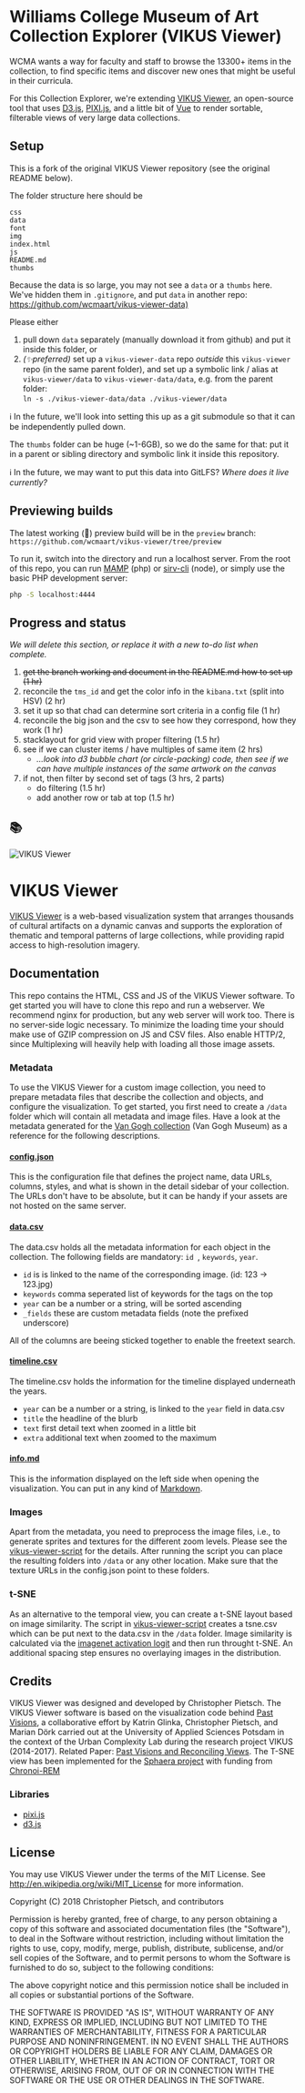 # Williams College Museum of Art Collection Explorer (VIKUS Viewer)

WCMA wants a way for faculty and staff to browse the 13300+ items in the collection, to find specific items and discover new ones that might be useful in their curricula. 

For this Collection Explorer, we're extending [VIKUS Viewer](https://github.com/cpietsch/vikus-viewer), an open-source tool that uses [D3.js](https://d3js.org/), [PIXI.js](https://pixijs.com/), and a little bit of [Vue](https://vuejs.org/) to render sortable, filterable views of very large data collections.

## Setup

This is a fork of the original VIKUS Viewer repository (see the original README below). 

The folder structure here should be
```
css
data
font
img
index.html
js
README.md
thumbs
```

Because the data is so large, you may not see a `data` or a `thumbs` here. We've hidden them in `.gitignore`, and put `data` in another repo:  
<https://github.com/wcmaart/vikus-viewer-data)>

Please either
1. pull down `data` separately (manually download it from github) and put it inside this folder, or
2. _(✨preferred)_ set up a `vikus-viewer-data` repo _outside_ this `vikus-viewer` repo (in the same parent folder), and set up a symbolic link / alias at `vikus-viewer/data` to `vikus-viewer-data/data`, e.g. from the parent folder:  
`ln -s ./vikus-viewer-data/data ./vikus-viewer/data`

ℹ️ In the future, we'll look into setting this up as a git submodule so that it can be independently pulled down.

The `thumbs` folder can be huge (~1-6GB), so we do the same for that: put it in a parent or sibling directory and symbolic link it inside this repository.  

ℹ️ In the future, we may want to put this data into GitLFS? _Where does it live currently?_

## Previewing builds

The latest working (🤞) preview build will be in the `preview` branch:
`https://github.com/wcmaart/vikus-viewer/tree/preview`

To run it, switch into the directory and run a localhost server. From the root of this repo, you can run [MAMP](https://www.mamp.info/en/) (php) or [sirv-cli](https://github.com/lukeed/sirv/tree/master/packages/sirv-cli) (node), or simply use the basic PHP development server: 
```bash
php -S localhost:4444
```

## Progress and status

_We will delete this section, or replace it with a new to-do list when complete._

1. ~~get the branch working and document in the README.md how to set up (1 hr)~~
2. reconcile the `tms_id` and get the color info in the `kibana.txt` (split into HSV) (2 hr)
3. set it up so that chad can determine sort criteria in a config file (1 hr)
4. reconcile the big json and the csv to see how they correspond, how they work (1 hr)
5. stacklayout for grid view with proper filtering (1.5 hr)
6. see if we can cluster items / have multiples of same item (2 hrs)
   - _…look into d3 bubble chart (or circle-packing) code, then see if we can have multiple instances of the same artwork on the canvas_
7. if not, then filter by second set of tags (3 hrs, 2 parts)
   - do filtering (1.5 hr) 
   - add another row or tab at top (1.5 hr)

📚
----

![VIKUS Viewer](https://vikusviewer.fh-potsdam.de/assets/teaser.png)

# VIKUS Viewer

[VIKUS Viewer](https://vikusviewer.fh-potsdam.de/) is a web-based visualization system that arranges thousands of cultural artifacts on a dynamic canvas and supports the exploration of thematic and temporal patterns of large collections, while providing rapid access to high-resolution imagery.

## Documentation

This repo contains the HTML, CSS and JS of the VIKUS Viewer software. To get started you will have to clone this repo and run a webserver. We recommend nginx for production, but any web server will work too. There is no server-side logic necessary. To minimize the loading time your should make use of GZIP compression on JS and CSV files. Also enable HTTP/2, since Multiplexing will heavily help with loading all those image assets.

### Metadata

To use the VIKUS Viewer for a custom image collection, you need to prepare metadata files that describe the collection and objects, and configure the visualization. To get started, you first need to create a ```/data``` folder which will contain all metadata and image files. Have a look at the metadata generated for the [Van Gogh collection](https://github.com/cpietsch/vikus-viewer-data/tree/master/vangogh) (Van Gogh Museum) as a reference for the following descriptions.

#### [config.json](https://github.com/cpietsch/vikus-viewer-data/blob/master/vangogh/config.json)

This is the configuration file that defines the project name, data URLs, columns, styles, and what is shown in the detail sidebar of your collection. The URLs don't have to be absolute, but it can be handy if your assets are not hosted on the same server.

#### [data.csv](https://github.com/cpietsch/vikus-viewer-data/blob/master/vangogh/data.csv)

The data.csv holds all the metadata information for each object in the collection. The following fields are mandatory: `id
`, `keywords`, `year`.
- `id` is is linked to the name of the corresponding image. (id: 123 -> 123.jpg)
- `keywords` comma seperated list of keywords for the tags on the top
- `year` can be a number or a string, will be sorted ascending
- `_fields` these are custom metadata fields (note the prefixed underscore)

All of the columns are beeing sticked together to enable the freetext search.

#### [timeline.csv](https://github.com/cpietsch/vikus-viewer-data/blob/master/vangogh/timeline.csv)

The timeline.csv holds the information for the timeline displayed underneath the years.
- `year` can be a number or a string, is linked to the `year` field in data.csv
- `title` the headline of the blurb
- `text` first detail text when zoomed in a little bit
- `extra` additional text when zoomed to the maximum

#### [info.md](https://github.com/cpietsch/vikus-viewer-data/blob/master/vangogh/info.md)

This is the information displayed on the left side when opening the visualization. You can put in any kind of [Markdown](https://marked.js.org/).


### Images

Apart from the metadata, you need to preprocess the image files, i.e., to generate sprites and textures for the different zoom levels. Please see the  [vikus-viewer-script](https://github.com/cpietsch/vikus-viewer-script) for the details. After running the script you can place the resulting folders into ```/data``` or any other location. Make sure that the texture URLs in the config.json point to these folders.

### t-SNE

As an alternative to the temporal view, you can create a t-SNE layout based on image similarity. The script in [vikus-viewer-script](https://github.com/cpietsch/vikus-viewer-script) creates a tsne.csv which can be put next to the data.csv in the `/data` folder. Image similarity is calculated via the [imagenet activation logit](https://beta.observablehq.com/@cpietsch/imagenet-activation-logit) and then run throught t-SNE. An additional spacing step ensures no overlaying images in the distribution.

## Credits

VIKUS Viewer was designed and developed by Christopher Pietsch. 
The VIKUS Viewer software is based on the visualization code behind [Past Visions](https://github.com/cpietsch/fw4), a collaborative effort by Katrin Glinka, Christopher Pietsch, and Marian Dörk carried out at the University of Applied Sciences Potsdam in the context of the Urban Complexity Lab during the research project VIKUS (2014-2017). Related Paper: [Past Visions and Reconciling Views]( http://www.digitalhumanities.org/dhq/vol/11/2/000290/000290.html). 
The T-SNE view has been implemented for the [Sphaera project](https://sphaera.mpiwg-berlin.mpg.de/) with funding from [Chronoi-REM](https://www.berliner-antike-kolleg.org/rem)

### Libraries
- [pixi.js](https://github.com/pixijs/pixi.js)
- [d3.js](https://github.com/d3/d3)

## License

You may use VIKUS Viewer under the terms of the MIT License. See http://en.wikipedia.org/wiki/MIT_License for more information.


Copyright (C) 2018 Christopher Pietsch, and contributors

Permission is hereby granted, free of charge, to any person obtaining a copy
of this software and associated documentation files (the "Software"), to deal
in the Software without restriction, including without limitation the rights
to use, copy, modify, merge, publish, distribute, sublicense, and/or sell
copies of the Software, and to permit persons to whom the Software is
furnished to do so, subject to the following conditions:

The above copyright notice and this permission notice shall be included in
all copies or substantial portions of the Software.

THE SOFTWARE IS PROVIDED "AS IS", WITHOUT WARRANTY OF ANY KIND, EXPRESS OR
IMPLIED, INCLUDING BUT NOT LIMITED TO THE WARRANTIES OF MERCHANTABILITY,
FITNESS FOR A PARTICULAR PURPOSE AND NONINFRINGEMENT. IN NO EVENT SHALL THE
AUTHORS OR COPYRIGHT HOLDERS BE LIABLE FOR ANY CLAIM, DAMAGES OR OTHER
LIABILITY, WHETHER IN AN ACTION OF CONTRACT, TORT OR OTHERWISE, ARISING FROM,
 OUT OF OR IN CONNECTION WITH THE SOFTWARE OR THE USE OR OTHER DEALINGS IN
 THE SOFTWARE.
